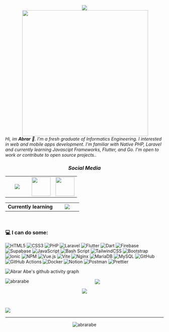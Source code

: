 <div align="center">
  <img src="https://github.com/user-attachments/assets/dc33ce06-cee0-4cc4-aa9e-ab4314c6a0b1">
</div>  

<img align="right" src="https://github.com/user-attachments/assets/67e2cc97-7d61-48e2-841a-d1c6d4d82a7c" style="padding: 0 50px"  width="400">

_Hi, im **Abrar** 👋. I'm a fresh graduate of Informatics Engineering. I interested in web and mobile apps development. I'm familiar with Native PHP, Laravel and currently learning Javascipt Frameworks, Flutter, and Go. I'm open to work or contribute to open source projects.._ 

<h3 align="center"><i>Social Media</i></h3>

<p align="center">
  <table width="100" align="center">
    <tr>
      <td align="center" width="60">
        <a href="https://www.instagram.com/abrar_mdd/"><img src="https://cdn-icons-png.flaticon.com/128/4138/4138124.png"></a>
      </td>
      <td align="center" width="60">
        <a href="https://www.linkedin.com/in/abrar-abe-39450b339"><img src="https://cdn-icons-png.flaticon.com/128/145/145807.png" width="60"></a>
      </td>
      <td align="center" width="60">
        <a href="https://facebook.com/abrar.abe.3"><img src="https://cdn-icons-png.flaticon.com/128/145/145802.png" width="60"></a>
      </td>
    </tr>
  </table>
  <table width="100" align="center">
    <tr>
      <td align="center">
        <b>Currently learning</b>
      </td>
      <td width="60" align="center">
        <img src="https://upload.wikimedia.org/wikipedia/commons/thumb/0/05/Go_Logo_Blue.svg/130px-Go_Logo_Blue.svg.png">
      </td>
    </tr>
  </table>
</p>
</br>

### 💻 I can do some:
![HTML5](https://img.shields.io/badge/html5-%23E34F26.svg?style=for-the-badge&logo=html5&logoColor=white) ![CSS3](https://img.shields.io/badge/css3-%231572B6.svg?style=for-the-badge&logo=css3&logoColor=white) ![PHP](https://img.shields.io/badge/php-%23777BB4.svg?style=for-the-badge&logo=php&logoColor=white) ![Laravel](https://img.shields.io/badge/laravel-%23FF2D20.svg?style=for-the-badge&logo=laravel&logoColor=white) ![Flutter](https://img.shields.io/badge/Flutter-%2302569B.svg?style=for-the-badge&logo=Flutter&logoColor=white) ![Dart](https://img.shields.io/badge/dart-%230175C2.svg?style=for-the-badge&logo=dart&logoColor=white) ![Firebase](https://img.shields.io/badge/firebase-%23039BE5.svg?style=for-the-badge&logo=firebase) ![Supabase](https://img.shields.io/badge/Supabase-3ECF8E?style=for-the-badge&logo=supabase&logoColor=white) ![JavaScript](https://img.shields.io/badge/javascript-%23323330.svg?style=for-the-badge&logo=javascript&logoColor=%23F7DF1E) ![Bash Script](https://img.shields.io/badge/bash_script-%23121011.svg?style=for-the-badge&logo=gnu-bash&logoColor=white) ![TailwindCSS](https://img.shields.io/badge/tailwindcss-%2338B2AC.svg?style=for-the-badge&logo=tailwind-css&logoColor=white) ![Bootstrap](https://img.shields.io/badge/bootstrap-%238511FA.svg?style=for-the-badge&logo=bootstrap&logoColor=white) ![Ionic](https://img.shields.io/badge/Ionic-%233880FF.svg?style=for-the-badge&logo=Ionic&logoColor=white) ![NPM](https://img.shields.io/badge/NPM-%23CB3837.svg?style=for-the-badge&logo=npm&logoColor=white) ![Vue.js](https://img.shields.io/badge/vue.js-%2335495e.svg?style=for-the-badge&logo=vuedotjs&logoColor=%234FC08D) ![Vite](https://img.shields.io/badge/vite-%23646CFF.svg?style=for-the-badge&logo=vite&logoColor=white) ![Nginx](https://img.shields.io/badge/nginx-%23009639.svg?style=for-the-badge&logo=nginx&logoColor=white) ![MariaDB](https://img.shields.io/badge/MariaDB-003545?style=for-the-badge&logo=mariadb&logoColor=white) ![MySQL](https://img.shields.io/badge/mysql-4479A1.svg?style=for-the-badge&logo=mysql&logoColor=white) ![GitHub](https://img.shields.io/badge/github-%23121011.svg?style=for-the-badge&logo=github&logoColor=white) ![GitHub Actions](https://img.shields.io/badge/github%20actions-%232671E5.svg?style=for-the-badge&logo=githubactions&logoColor=white) ![Docker](https://img.shields.io/badge/docker-%230db7ed.svg?style=for-the-badge&logo=docker&logoColor=white) ![Notion](https://img.shields.io/badge/Notion-%23000000.svg?style=for-the-badge&logo=notion&logoColor=white) ![Postman](https://img.shields.io/badge/Postman-FF6C37?style=for-the-badge&logo=postman&logoColor=white) ![Prettier](https://img.shields.io/badge/prettier-%23F7B93E.svg?style=for-the-badge&logo=prettier&logoColor=black)
</br>

![Abrar Abe's github activity graph](https://github-readme-activity-graph.vercel.app/graph?username=AbrarAbe&bg_color=0d1117&color=deddda&line=3584e4&point=8ff0a4&area=true&hide_border=true)

<center>
  <p><img align="left" src="https://github-readme-stats.vercel.app/api/top-langs/?username=AbrarAbe&theme=transparent&hide_border=false&include_all_commits=true&count_private=true&layout=compact" alt="abrarabe" /></p>
    
  <p>&nbsp;<img align="center" src="https://github-readme-stats.vercel.app/api?username=AbrarAbe&theme=transparent&hide_border=false&include_all_commits=true&count_private=true" /></p>

  <p><img align="center" src="https://nirzak-streak-stats.vercel.app/?user=AbrarAbe&theme=transparent&hide_border=false" /></p>
</center>
</br>

<p>
  <img align="center" src="https://github-profile-trophy.vercel.app/?username=AbrarAbe&theme=dracula&no-frame=false&no-bg=true&margin-w=4" />
</p>

---
<p align="center"> <img src="https://komarev.com/ghpvc/?username=AbrarAbe&color=orange" alt="abrarabe" /> </p>
